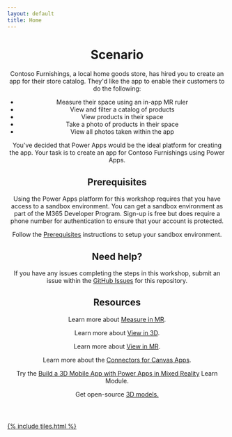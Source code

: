 ```yaml
---
layout: default
title: Home
---
```


<header>
<h1>Scenario</h1>
<p>Contoso Furnishings, a local home goods store, has hired you to create an app for their store catalog. They'd like the app to enable their customers to do the following:

- Measure their space using an in-app MR ruler
- View and filter a catalog of products
- View products in their space
- Take a photo of products in their space
- View all photos taken within the app

You've decided that Power Apps would be the ideal platform for creating the app. Your task is to create an app for Contoso Furnishings using Power Apps.</p>

<h2>Prerequisites</h2>
<p>Using the Power Apps platform for this workshop requires that you have access to a sandbox environment. You can get a sandbox environment as part of the M365 Developer Program. Sign-up is free but does require a phone number for authentication to ensure that your account is protected.

Follow the <a href="https://aprilspeight.github.io/workshop-mr-powerapps/prerequisities.md">Prerequisites</a> instructions to setup your sandbox environment.</p>

<h2>Need help?</h2>
<p>If you have any issues completing the steps in this workshop, submit an issue within the <a href="https://github.com/aprilspeight/workshop-mr-powerapps/issues">GitHub Issues</a> for this repository.</p>

<h2>Resources</h2>
Learn more about <a href="https://docs.microsoft.com/powerapps/maker/canvas-apps/mixed-reality-component-measure-distance">Measure in MR</a>.

Learn more about <a href="https://docs.microsoft.com/powerapps/maker/canvas-apps/mixed-reality-component-view-3d">View in 3D</a>.

Learn more about <a href="https://docs.microsoft.com/powerapps/maker/canvas-apps/mixed-reality-component-view-mr">View in MR</a>.

Learn more about the <a href="https://docs.microsoft.com/powerapps/maker/canvas-apps/connections-list">Connectors for Canvas Apps</a>.

Try the <a href="https://aka.ms/learn-mrpowerapps">Build a 3D Mobile App with Power Apps in Mixed Reality</a> Learn Module.

Get open-source <a href="https://aka.ms/models">3D models.
</header>

{% include tiles.html %}
